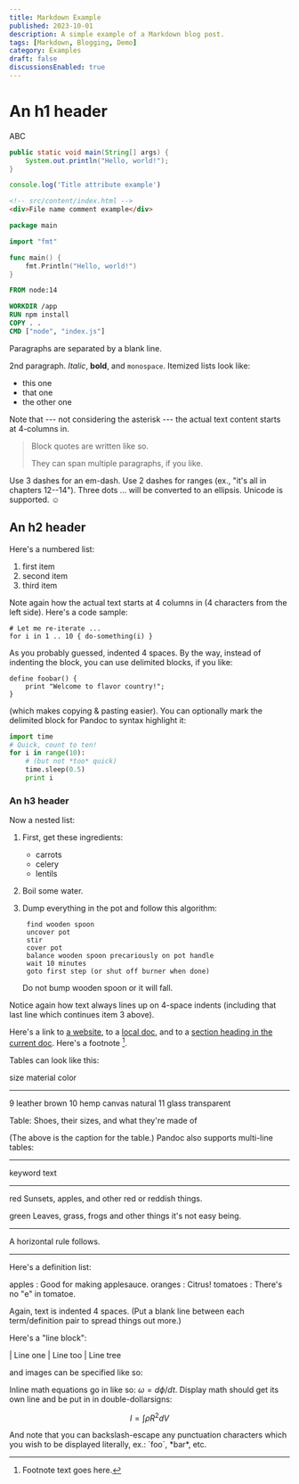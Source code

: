 ```yaml
---
title: Markdown Example
published: 2023-10-01
description: A simple example of a Markdown blog post.
tags: [Markdown, Blogging, Demo]
category: Examples
draft: false
discussionsEnabled: true
---
```


# An h1 header

ABC 
```java
public static void main(String[] args) {
    System.out.println("Hello, world!");
}
```

```js title="my-test-file.js"
console.log('Title attribute example')
```

```html
<!-- src/content/index.html -->
<div>File name comment example</div>
```

```go
package main

import "fmt"

func main() {
    fmt.Println("Hello, world!")
}
```

```dockerfile
FROM node:14

WORKDIR /app
RUN npm install
COPY . .
CMD ["node", "index.js"]
```

Paragraphs are separated by a blank line.

2nd paragraph. _Italic_, **bold**, and `monospace`. Itemized lists
look like:

- this one
- that one
- the other one

Note that --- not considering the asterisk --- the actual text
content starts at 4-columns in.

> Block quotes are
> written like so.
>
> They can span multiple paragraphs,
> if you like.

Use 3 dashes for an em-dash. Use 2 dashes for ranges (ex., "it's all
in chapters 12--14"). Three dots ... will be converted to an ellipsis.
Unicode is supported. ☺

## An h2 header

Here's a numbered list:

1. first item
2. second item
3. third item

Note again how the actual text starts at 4 columns in (4 characters
from the left side). Here's a code sample:

    # Let me re-iterate ...
    for i in 1 .. 10 { do-something(i) }

As you probably guessed, indented 4 spaces. By the way, instead of
indenting the block, you can use delimited blocks, if you like:

```
define foobar() {
    print "Welcome to flavor country!";
}
```

(which makes copying & pasting easier). You can optionally mark the
delimited block for Pandoc to syntax highlight it:

```python
import time
# Quick, count to ten!
for i in range(10):
    # (but not *too* quick)
    time.sleep(0.5)
    print i
```

### An h3 header

Now a nested list:

1. First, get these ingredients:

    - carrots
    - celery
    - lentils

2. Boil some water.

3. Dump everything in the pot and follow
    this algorithm:

        find wooden spoon
        uncover pot
        stir
        cover pot
        balance wooden spoon precariously on pot handle
        wait 10 minutes
        goto first step (or shut off burner when done)

    Do not bump wooden spoon or it will fall.

Notice again how text always lines up on 4-space indents (including
that last line which continues item 3 above).

Here's a link to [a website](http://foo.bar), to a [local
doc](local-doc.html), and to a [section heading in the current
doc](#an-h2-header). Here's a footnote [^1].

[^1]: Footnote text goes here.

Tables can look like this:

size material color

---

9 leather brown
10 hemp canvas natural
11 glass transparent

Table: Shoes, their sizes, and what they're made of

(The above is the caption for the table.) Pandoc also supports
multi-line tables:

---

keyword text

---

red Sunsets, apples, and
other red or reddish
things.

green Leaves, grass, frogs
and other things it's
not easy being.

---

A horizontal rule follows.

---

Here's a definition list:

apples
: Good for making applesauce.
oranges
: Citrus!
tomatoes
: There's no "e" in tomatoe.

Again, text is indented 4 spaces. (Put a blank line between each
term/definition pair to spread things out more.)

Here's a "line block":

| Line one
| Line too
| Line tree

and images can be specified like so:

[//]: # (![example image]&#40;./demo-banner.png "An exemplary image"&#41;)

Inline math equations go in like so: $\omega = d\phi / dt$. Display
math should get its own line and be put in in double-dollarsigns:

$$I = \int \rho R^{2} dV$$

And note that you can backslash-escape any punctuation characters
which you wish to be displayed literally, ex.: \`foo\`, \*bar\*, etc.

